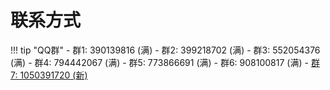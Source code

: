 # 联系方式


!!! tip "QQ群"
    - 群1: 390139816 (满)
    - 群2: 399218702 (满)
    - 群3: 552054376 (满)
    - 群4: 794442067 (满)
    - 群5: 773866691 (满)
    - 群6: 908100817 (满)
    - [群7: 1050391720 (新)][7群]

[7群]: https://qm.qq.com/cgi-bin/qm/qr?k=om7dOmqflNsfzegPBODIxooO_dMDGiD1&jump_from=webapi

